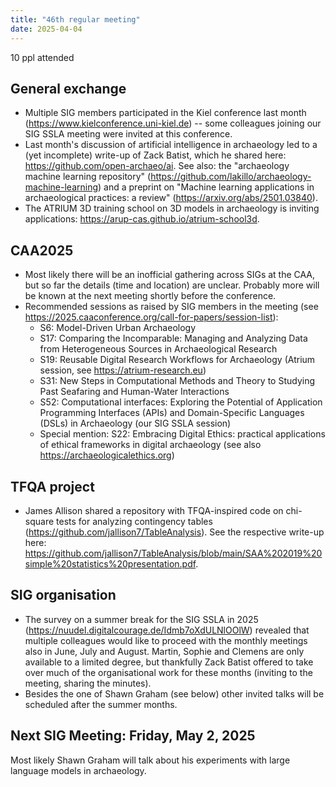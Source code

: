 ```yaml
---
title: "46th regular meeting"
date: 2025-04-04
---
```


10 ppl attended

## General exchange

- Multiple SIG members participated in the Kiel conference last month (<https://www.kielconference.uni-kiel.de>) -- some colleagues joining our SIG SSLA meeting were invited at this conference.
- Last month's discussion of artificial intelligence in archaeology led to a (yet incomplete) write-up of Zack Batist, which he shared here: <https://github.com/open-archaeo/ai>. See also: the "archaeology machine learning repository" (<https://github.com/lakillo/archaeology-machine-learning>) and a preprint on "Machine learning applications in archaeological practices: a review" (<https://arxiv.org/abs/2501.03840>).
- The ATRIUM 3D training school on 3D models in archaeology is inviting applications: <https://arup-cas.github.io/atrium-school3d>.

## CAA2025

- Most likely there will be an inofficial gathering across SIGs at the CAA, but so far the details (time and location) are unclear. Probably more will be known at the next meeting shortly before the conference.
- Recommended sessions as raised by SIG members in the meeting (see <https://2025.caaconference.org/call-for-papers/session-list>):
	- S6: Model-Driven Urban Archaeology
	- S17: Comparing the Incomparable: Managing and Analyzing Data from Heterogeneous Sources in Archaeological Research
	- S19: Reusable Digital Research Workflows for Archaeology (Atrium session, see <https://atrium-research.eu>)
	- S31: New Steps in Computational Methods and Theory to Studying Past Seafaring and Human-Water Interactions
	- S52: Computational interfaces: Exploring the Potential of Application Programming Interfaces (APIs) and Domain-Specific Languages (DSLs) in Archaeology (our SIG SSLA session)
	- Special mention: S22: Embracing Digital Ethics: practical applications of ethical frameworks in digital archaeology (see also <https://archaeologicalethics.org>)

## TFQA project

- James Allison shared a repository with TFQA-inspired code on chi-square tests for analyzing contingency tables (<https://github.com/jallison7/TableAnalysis>). See the respective write-up here: <https://github.com/jallison7/TableAnalysis/blob/main/SAA%202019%20simple%20statistics%20presentation.pdf>.

## SIG organisation

- The survey on a summer break for the SIG SSLA in 2025 (<https://nuudel.digitalcourage.de/Idmb7oXdULNlOOlW>) revealed that multiple colleagues would like to proceed with the monthly meetings also in June, July and August. Martin, Sophie and Clemens are only available to a limited degree, but thankfully Zack Batist offered to take over much of the organisational work for these months (inviting to the meeting, sharing the minutes).
- Besides the one of Shawn Graham (see below) other invited talks will be scheduled after the summer months.

## Next SIG Meeting: Friday, May 2, 2025

Most likely Shawn Graham will talk about his experiments with large language models in archaeology.
